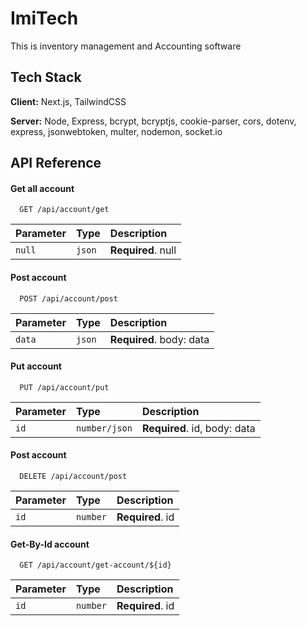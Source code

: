 # ImiTech

This is inventory management and Accounting software

## Tech Stack

**Client:** Next.js, TailwindCSS

**Server:** Node, Express, bcrypt, bcryptjs, cookie-parser, cors, dotenv, express, jsonwebtoken, multer, nodemon, socket.io

## API Reference

#### Get all account

```http
  GET /api/account/get
```

| Parameter | Type   | Description        |
| :-------- | :----- | :----------------- |
| `null`    | `json` | **Required**. null |

#### Post account

```socket
  POST /api/account/post
```

| Parameter | Type   | Description              |
| :-------- | :----- | :----------------------- |
| `data`    | `json` | **Required**. body: data |

#### Put account

```socket
  PUT /api/account/put
```

| Parameter | Type          | Description                  |
| :-------- | :------------ | :--------------------------- |
| `id`      | `number/json` | **Required**. id, body: data |

#### Post account

```socket
  DELETE /api/account/post
```

| Parameter | Type     | Description      |
| :-------- | :------- | :--------------- |
| `id`      | `number` | **Required**. id |

#### Get-By-Id account

```http
  GET /api/account/get-account/${id}
```

| Parameter | Type     | Description      |
| :-------- | :------- | :--------------- |
| `id`      | `number` | **Required**. id |
